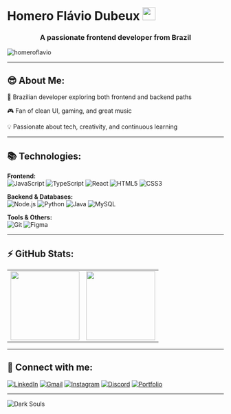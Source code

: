 # Homero Flávio Dubeux <img src="https://github.com/TheDudeThatCode/TheDudeThatCode/blob/master/Assets/Mario_Hello_Big.gif" width="30px">

<h3 align="center">A passionate frontend developer from Brazil</h3>

<p align="left"> <img src="https://komarev.com/ghpvc/?username=homeroflavio&label=Profile%20views&color=0e75b6&style=flat" alt="homeroflavio" /> </p>

---

## 😎​ About Me:
🚀 Brazilian developer exploring both frontend and backend paths

🎮 Fan of clean UI, gaming, and great music

💡 Passionate about tech, creativity, and continuous learning

---

## 📚 Technologies:  

**Frontend:**  
![JavaScript](https://img.shields.io/badge/JavaScript-F7DF1E?style=flat-square&logo=javascript&logoColor=black)
![TypeScript](https://img.shields.io/badge/TypeScript-3178C6?style=flat-square&logo=typescript&logoColor=white)
![React](https://img.shields.io/badge/React-61DAFB?style=flat-square&logo=react&logoColor=black)
![HTML5](https://img.shields.io/badge/HTML5-E34F26?style=flat-square&logo=html5&logoColor=white)
![CSS3](https://img.shields.io/badge/CSS3-1572B6?style=flat-square&logo=css3&logoColor=white)  

**Backend & Databases:**  
![Node.js](https://img.shields.io/badge/Node.js-339933?style=flat-square&logo=node.js&logoColor=white)
![Python](https://img.shields.io/badge/Python-3776AB?style=flat-square&logo=python&logoColor=white)
![Java](https://img.shields.io/badge/Java-007396?style=flat-square&logo=java&logoColor=white)
![MySQL](https://img.shields.io/badge/MySQL-4479A1?style=flat-square&logo=mysql&logoColor=white)  

**Tools & Others:**  
![Git](https://img.shields.io/badge/Git-F05032?style=flat-square&logo=git&logoColor=white)
![Figma](https://img.shields.io/badge/Figma-F24E1E?style=flat-square&logo=figma&logoColor=white)

---

## ⚡ GitHub Stats:
<table align="center">
  <tr>
    <td>
      <img height="160em" src="https://github-readme-stats.vercel.app/api/top-langs/?username=homeroflavio&layout=compact&langs_count=6&title_color=FFA500&text_color=FFFFFF&bg_color=0D1117&hide_border=true&icon_color=3498db"/>
    </td>
    <td>
      <img height="160em" src="https://github-readme-stats.vercel.app/api?username=homeroflavio&show_icons=true&title_color=FFA500&text_color=FFFFFF&bg_color=0D1117&hide_border=true&icon_color=3498db&rank_icon=github"/>
    </td>
  </tr>
</table>

---

## 📱 Connect with me:
<p align="left">
  <a href="https://www.linkedin.com/in/homeroflavio" target="_blank"><img src="https://img.shields.io/badge/LinkedIn-0077B5?style=for-the-badge&logo=linkedin&logoColor=white" alt="LinkedIn"/></a>
  <a href="mailto:homeroflavio@gmail.com" target="_blank"><img src="https://img.shields.io/badge/Gmail-D14836?style=for-the-badge&logo=gmail&logoColor=white" alt="Gmail"/></a>
  <a href="https://www.instagram.com/homero_flavio/" target="_blank"><img src="https://img.shields.io/badge/Instagram-E4405F?style=for-the-badge&logo=instagram&logoColor=white" alt="Instagram"/></a>
  <a href="https://discordapp.com/users/442858749229662209" target="_blank"><img src="https://img.shields.io/badge/Discord-5865F2?style=for-the-badge&logo=discord&logoColor=white" alt="Discord"/></a>
  <a href="https://www.figma.com/proto/84cyC6TqugNVeXDTRh1292/Untitled?node-id=389-4&t=Hij6MLX0iHqJ2HwE-1&scaling=contain&content-scaling=fixed&page-id=389%3A2" target="_blank"><img src="https://img.shields.io/badge/Portfolio-000000?style=for-the-badge&logo=figma&logoColor=white" alt="Portfolio"/></a>
</p>

---

![Dark Souls](https://github.com/user-attachments/assets/827d6152-fef1-4242-9896-26f3a1f6fb4d)

<!-- Feel free to edit or expand -->
